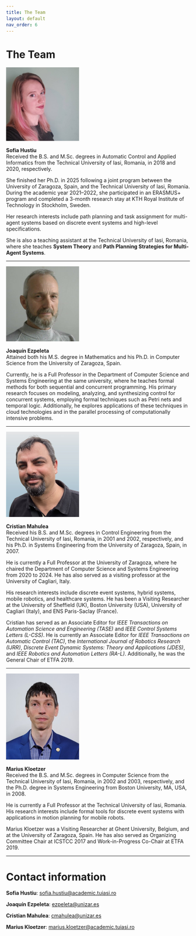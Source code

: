 ```yaml
---
title: The Team
layout: default
nav_order: 6
---
```


# The Team 




<img src="images/hustiu_photo.jpg" alt="Sofia Hustiu" width="200"/>

**Sofia Hustiu**  
Received the B.S. and M.Sc. degrees in Automatic Control and Applied Informatics from the Technical University of Iasi, Romania, in 2018 and 2020, respectively.  

She finished her Ph.D. in 2025 following a joint program between the University of Zaragoza, Spain, and the Technical University of Iasi, Romania. During the academic year 2021–2022, she participated in an ERASMUS+ program and completed a 3-month research stay at KTH Royal Institute of Technology in Stockholm, Sweden.  

Her research interests include path planning and task assignment for multi-agent systems based on discrete event systems and high-level specifications.  

She is also a teaching assistant at the Technical University of Iasi, Romania, where she teaches **System Theory** and **Path Planning Strategies for Multi-Agent Systems**.

---
<img src="images/ezpeleta.png" alt="Joaquín Ezpeleta" width="200"/>

**Joaquín Ezpeleta**  
Attained both his M.S. degree in Mathematics and his Ph.D. in Computer Science from the University of Zaragoza, Spain.  

Currently, he is a Full Professor in the Department of Computer Science and Systems Engineering at the same university, where he teaches formal methods for both sequential and concurrent programming. His primary research focuses on modeling, analyzing, and synthesizing control for concurrent systems, employing formal techniques such as Petri nets and temporal logic. Additionally, he explores applications of these techniques in cloud technologies and in the parallel processing of computationally intensive problems.

---

<img src="images/cristian_mahulea.png" alt="Cristian Mahulea" width="200"/>

**Cristian Mahulea**  
Received his B.S. and M.Sc. degrees in Control Engineering from the Technical University of Iasi, Romania, in 2001 and 2002, respectively, and his Ph.D. in Systems Engineering from the University of Zaragoza, Spain, in 2007.  

He is currently a Full Professor at the University of Zaragoza, where he chaired the Department of Computer Science and Systems Engineering from 2020 to 2024. He has also served as a visiting professor at the University of Cagliari, Italy.  

His research interests include discrete event systems, hybrid systems, mobile robotics, and healthcare systems. He has been a Visiting Researcher at the University of Sheffield (UK), Boston University (USA), University of Cagliari (Italy), and ENS Paris-Saclay (France).  

Cristian has served as an Associate Editor for *IEEE Transactions on Automation Science and Engineering (TASE)* and *IEEE Control Systems Letters (L-CSS)*. He is currently an Associate Editor for *IEEE Transactions on Automatic Control (TAC)*, the *International Journal of Robotics Research (IJRR)*, *Discrete Event Dynamic Systems: Theory and Applications (JDES)*, and *IEEE Robotics and Automation Letters (RA-L)*. Additionally, he was the General Chair of ETFA 2019.

---

<img src="images/Kloetzer_photo.jpg" alt="Marius Kloetzer" width="200"/>

**Marius Kloetzer**  
Received the B.S. and M.Sc. degrees in Computer Science from the Technical University of Iasi, Romania, in 2002 and 2003, respectively, and the Ph.D. degree in Systems Engineering from Boston University, MA, USA, in 2008.  

He is currently a Full Professor at the Technical University of Iasi, Romania. His research interests include formal tools for discrete event systems with applications in motion planning for mobile robots.  

Marius Kloetzer was a Visiting Researcher at Ghent University, Belgium, and at the University of Zaragoza, Spain. He has also served as Organizing Committee Chair at ICSTCC 2017 and Work-in-Progress Co-Chair at ETFA 2019.

---



# Contact information
**Sofia Hustiu**: sofia.hustiu@academic.tuiasi.ro

**Joaquín Ezpeleta**: ezpeleta@unizar.es

**Cristian Mahulea**: cmahulea@unizar.es

**Marius Kloetzer**: marius.kloetzer@academic.tuiasi.ro



